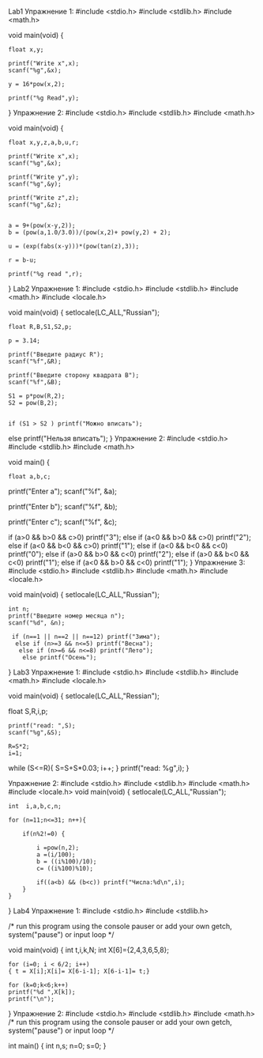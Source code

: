 Lab1
Упражнение 1:
#include <stdio.h>
#include <stdlib.h>
#include <math.h>

void main(void) {
	
	float x,y;
	
	printf("Write x",x);
	scanf("%g",&x);
	
	y = 16*pow(x,2);
	
	printf("%g Read",y);
}
Упражнение 2:
#include <stdio.h>
#include <stdlib.h>
#include <math.h>

void main(void) {
	
	float x,y,z,a,b,u,r;
		
	printf("Write x",x);
	scanf("%g",&x);
	
	printf("Write y",y);
	scanf("%g",&y);
	
	printf("Write z",z);
	scanf("%g",&z);
	

    a = 9+(pow(x-y,2));
    b = (pow(a,1.0/3.0))/(pow(x,2)+ pow(y,2) + 2);
   
    u = (exp(fabs(x-y)))*(pow(tan(z),3));
    
	r = b-u;
    
	printf("%g read ",r); 
}
Lab2
Упражнение 1:
#include <stdio.h>
#include <stdlib.h>
#include <math.h>
#include <locale.h>


void main(void) {
	setlocale(LC_ALL,"Russian");
		
	float R,B,S1,S2,p;
	
	p = 3.14;
	
	printf("Введите радиус R");
    scanf("%f",&R);
    
    printf("Введите сторону квадрата B");
    scanf("%f",&B);
    
    S1 = p*pow(R,2);
    S2 = pow(B,2);


    if (S1 > S2 ) printf("Можно вписать");
else  printf("Нельзя вписать");
}
Упражнение 2:
#include <stdio.h>
#include <stdlib.h>
#include <math.h>


void main() {

     
    float a,b,c;
	

printf("Enter a");
scanf("%f", &a);

printf("Enter b");
scanf("%f", &b);

printf("Enter c");
scanf("%f", &c);

if (a>0 && b>0 && c>0) printf("3");
  else if (a<0 && b>0 && c>0) printf("2");
  else if (a<0 && b<0 && c>0) printf("1");
  else if (a<0 && b<0 && c<0) printf("0");
  else if (a>0 && b>0 && c<0) printf("2");
  else if (a>0 && b<0 && c<0) printf("1");
  else if (a<0 && b>0 && c<0) printf("1");
}
Упражнение 3:
#include <stdio.h>
#include <stdlib.h>
#include <math.h>
#include <locale.h>


void main(void) {
	setlocale(LC_ALL,"Russian");
	
	int n;
	printf("Введите номер месяца n");
    scanf("%d", &n);

     if (n==1 || n==2 || n==12) printf("Зима");
      else if (n>=3 && n<=5) printf("Весна");
       else if (n>=6 && n<=8) printf("Лето");
        else printf("Осень");
}
Lab3
Упражнение 1:
#include <stdio.h>
#include <stdlib.h>
#include <math.h>
#include <locale.h>

void main(void) {
    setlocale(LC_ALL,"Ressian");
    
   float S,R,i,p;
    
    printf("read: ",S);
    scanf("%g",&S);
    
	R=S*2;
    i=1;
   
   while (S<=R){
	S=S+S*0.03;
	i++;
	}
	printf("read: %g",i);
}

Упражнение 2:
#include <stdio.h>
#include <stdlib.h>
#include <math.h>
#include <locale.h>
void main(void) {
	setlocale(LC_ALL,"Russian");
	
	int  i,a,b,c,n;
	
	for (n=11;n<=31; n++){

		if(n%2!=0) {
		
			i =pow(n,2);
			a =(i/100);
			b = ((i%100)/10);
			c= ((i%100)%10);
	
			if((a<b) && (b<c)) printf("Числа:%d\n",i);
		}
	}
	
}
Lab4
Упражнение 1:
#include <stdio.h>
#include <stdlib.h>

/* run this program using the console pauser or add your own getch, system("pause") or input loop */

void main(void) {
	int t,i,k,N;
    int X[6]={2,4,3,6,5,8};
	
	for (i=0; i < 6/2; i++)
	{ t = X[i];X[i]= X[6-i-1]; X[6-i-1]= t;}
	
	for (k=0;k<6;k++)
	printf("%d ",X[k]);
	printf("\n");
	
}
Упражнение 2:
#include <stdio.h>
#include <stdlib.h>
#include <math.h>
/* run this program using the console pauser or add your own getch, system("pause") or input loop */

int main() {
	int n,s;
	n=0;
	s=0;
}
